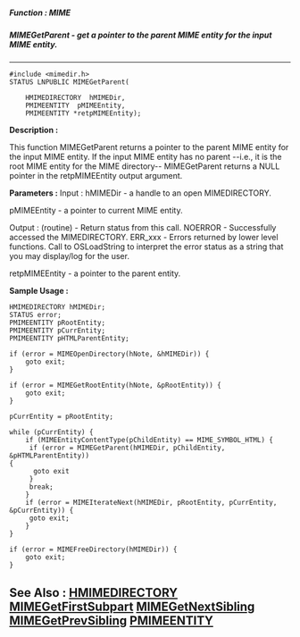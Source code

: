 ##### Function : MIME
##### MIMEGetParent - get a pointer to the parent MIME entity for the input MIME entity.

---
```
#include <mimedir.h>
STATUS LNPUBLIC MIMEGetParent(

	HMIMEDIRECTORY  hMIMEDir,
	PMIMEENTITY  pMIMEEntity,
	PMIMEENTITY *retpMIMEEntity);
```
**Description :**

This function MIMEGetParent returns a pointer to the parent MIME entity for the 
input MIME entity.  If the input MIME entity has no parent --i.e., it is the 
root MIME entity for the MIME directory-- MIMEGetParent returns a NULL pointer 
in the retpMIMEEntity output argument.

**Parameters :**
Input :
hMIMEDir  -  a handle to an open MIMEDIRECTORY.

pMIMEEntity  -  a pointer to current MIME entity.

Output :
(routine)  -  Return status from this call.
	NOERROR - Successfully accessed the MIMEDIRECTORY.
	ERR_xxx - Errors returned by lower level functions.  Call to OSLoadString to interpret the error status as a string that you may display/log for the user.



retpMIMEEntity  -  a pointer to the parent entity.


**Sample Usage :**
```
HMIMEDIRECTORY hMIMEDir;
STATUS error;
PMIMEENTITY pRootEntity;
PMIMEENTITY pCurrEntity;
PMIMEENTITY pHTMLParentEntity;

if (error = MIMEOpenDirectory(hNote, &hMIMEDir)) {
	goto exit;
}

if (error = MIMEGetRootEntity(hNote, &pRootEntity)) {
	goto exit;
}

pCurrEntity = pRootEntity;

while (pCurrEntity) {
	if (MIMEEntityContentType(pChildEntity) == MIME_SYMBOL_HTML) {
	 if (error = MIMEGetParent(hMIMEDir, pChildEntity, &pHTMLParentEntity)) 
{
	  goto exit
	 }
	 break;
	}
	if (error = MIMEIterateNext(hMIMEDir, pRootEntity, pCurrEntity, 
&pCurrEntity)) {
	 goto exit;
	}
}

if (error = MIMEFreeDirectory(hMIMEDir)) {
	goto exit;
}

```
**See Also :**
[HMIMEDIRECTORY](/reference/Data/HMIMEDIRECTORY)
[MIMEGetFirstSubpart](/reference/Func/MIMEGetFirstSubpart)
[MIMEGetNextSibling](/reference/Func/MIMEGetNextSibling)
[MIMEGetPrevSibling](/reference/Func/MIMEGetPrevSibling)
[PMIMEENTITY](/reference/Data/PMIMEENTITY)
---
